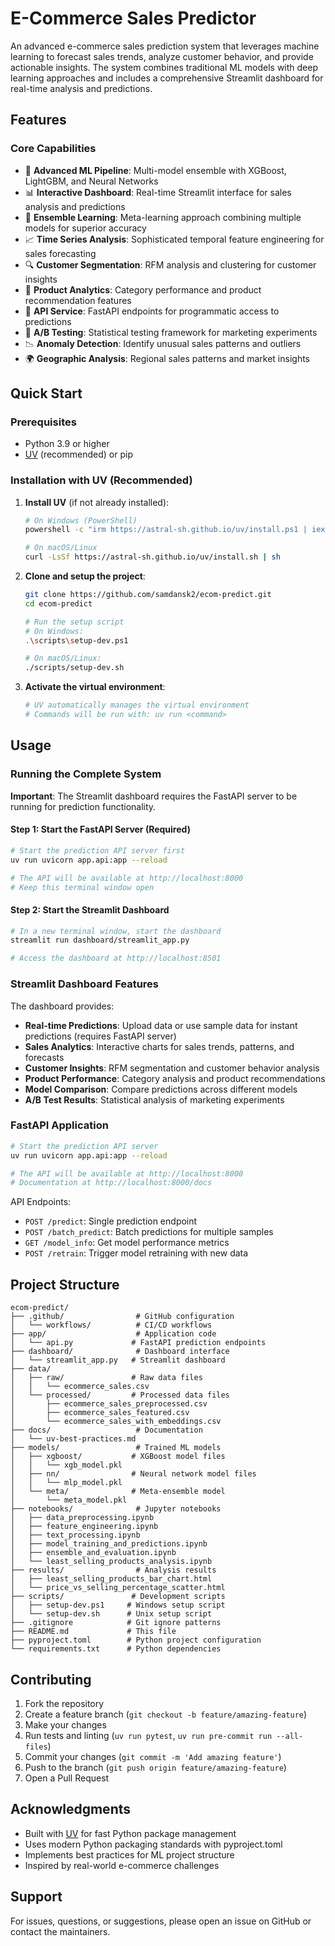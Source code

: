 # E-Commerce Sales Predictor

An advanced e-commerce sales prediction system that leverages machine learning to forecast sales trends, analyze customer behavior, and provide actionable insights. The system combines traditional ML models with deep learning approaches and includes a comprehensive Streamlit dashboard for real-time analysis and predictions.

## Features

### Core Capabilities
- 🚀 **Advanced ML Pipeline**: Multi-model ensemble with XGBoost, LightGBM, and Neural Networks
- 📊 **Interactive Dashboard**: Real-time Streamlit interface for sales analysis and predictions
- 🤖 **Ensemble Learning**: Meta-learning approach combining multiple models for superior accuracy
- 📈 **Time Series Analysis**: Sophisticated temporal feature engineering for sales forecasting
- 🔍 **Customer Segmentation**: RFM analysis and clustering for customer insights
- 🎯 **Product Analytics**: Category performance and product recommendation features
- 📱 **API Service**: FastAPI endpoints for programmatic access to predictions
- 🧪 **A/B Testing**: Statistical testing framework for marketing experiments
- 📉 **Anomaly Detection**: Identify unusual sales patterns and outliers
- 🌍 **Geographic Analysis**: Regional sales patterns and market insights

## Quick Start

### Prerequisites

- Python 3.9 or higher
- [UV](https://github.com/astral-sh/uv) (recommended) or pip

### Installation with UV (Recommended)

1. **Install UV** (if not already installed):
   ```bash
   # On Windows (PowerShell)
   powershell -c "irm https://astral-sh.github.io/uv/install.ps1 | iex"
   
   # On macOS/Linux
   curl -LsSf https://astral-sh.github.io/uv/install.sh | sh
   ```

2. **Clone and setup the project**:
   ```bash
   git clone https://github.com/samdansk2/ecom-predict.git
   cd ecom-predict
   
   # Run the setup script
   # On Windows:
   .\scripts\setup-dev.ps1
   
   # On macOS/Linux:
   ./scripts/setup-dev.sh
   ```

3. **Activate the virtual environment**:
   ```bash
   # UV automatically manages the virtual environment
   # Commands will be run with: uv run <command>
   ```

## Usage

### Running the Complete System

**Important**: The Streamlit dashboard requires the FastAPI server to be running for prediction functionality.

#### Step 1: Start the FastAPI Server (Required)
```bash
# Start the prediction API server first
uv run uvicorn app.api:app --reload

# The API will be available at http://localhost:8000
# Keep this terminal window open
```

#### Step 2: Start the Streamlit Dashboard
```bash
# In a new terminal window, start the dashboard
streamlit run dashboard/streamlit_app.py

# Access the dashboard at http://localhost:8501
```

### Streamlit Dashboard Features

The dashboard provides:
- **Real-time Predictions**: Upload data or use sample data for instant predictions (requires FastAPI server)
- **Sales Analytics**: Interactive charts for sales trends, patterns, and forecasts
- **Customer Insights**: RFM segmentation and customer behavior analysis
- **Product Performance**: Category analysis and product recommendations
- **Model Comparison**: Compare predictions across different models
- **A/B Test Results**: Statistical analysis of marketing experiments

### FastAPI Application

```bash
# Start the prediction API server
uv run uvicorn app.api:app --reload

# The API will be available at http://localhost:8000
# Documentation at http://localhost:8000/docs
```

API Endpoints:
- `POST /predict`: Single prediction endpoint
- `POST /batch_predict`: Batch predictions for multiple samples
- `GET /model_info`: Get model performance metrics
- `POST /retrain`: Trigger model retraining with new data


## Project Structure

```
ecom-predict/
├── .github/                # GitHub configuration
│   └── workflows/          # CI/CD workflows
├── app/                    # Application code
│   └── api.py             # FastAPI prediction endpoints
├── dashboard/              # Dashboard interface
│   └── streamlit_app.py   # Streamlit dashboard
├── data/
│   ├── raw/               # Raw data files
│   │   └── ecommerce_sales.csv
│   └── processed/         # Processed data files
│       ├── ecommerce_sales_preprocessed.csv
│       ├── ecommerce_sales_featured.csv
│       └── ecommerce_sales_with_embeddings.csv
├── docs/                   # Documentation
│   └── uv-best-practices.md
├── models/                 # Trained ML models
│   ├── xgboost/           # XGBoost model files
│   │   └── xgb_model.pkl
│   ├── nn/                # Neural network model files
│   │   └── mlp_model.pkl
│   └── meta/              # Meta-ensemble model
│       └── meta_model.pkl
├── notebooks/              # Jupyter notebooks
│   ├── data_preprocessing.ipynb
│   ├── feature_engineering.ipynb
│   ├── text_processing.ipynb
│   ├── model_training_and_predictions.ipynb
│   ├── ensemble_and_evaluation.ipynb
│   └── least_selling_products_analysis.ipynb
├── results/                # Analysis results
│   ├── least_selling_products_bar_chart.html
│   └── price_vs_selling_percentage_scatter.html
├── scripts/               # Development scripts
│   ├── setup-dev.ps1     # Windows setup script
│   └── setup-dev.sh      # Unix setup script
├── .gitignore            # Git ignore patterns
├── README.md             # This file
├── pyproject.toml        # Python project configuration
└── requirements.txt      # Python dependencies
```

## Contributing

1. Fork the repository
2. Create a feature branch (`git checkout -b feature/amazing-feature`)
3. Make your changes
4. Run tests and linting (`uv run pytest`, `uv run pre-commit run --all-files`)
5. Commit your changes (`git commit -m 'Add amazing feature'`)
6. Push to the branch (`git push origin feature/amazing-feature`)
7. Open a Pull Request

## Acknowledgments

- Built with [UV](https://github.com/astral-sh/uv) for fast Python package management
- Uses modern Python packaging standards with pyproject.toml
- Implements best practices for ML project structure
- Inspired by real-world e-commerce challenges

## Support

For issues, questions, or suggestions, please open an issue on GitHub or contact the maintainers.